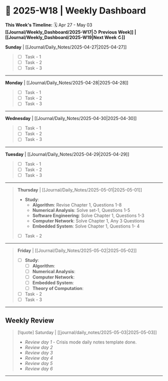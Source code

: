 # 🎯  2025-W18 | Weekly Dashboard

**This Week's Timeline:** 🗓️ Apr 27 - May 03
**[[Journal/Weekly_Dashboard/2025-W17|↺ Previous Week]] | [[Journal/Weekly_Dashboard/2025-W19|Next Week ↻]]**

**Sunday** | [[Journal/Daily_Notes/2025-04-27|2025-04-27]]
> - [ ] Task - 1
> - [ ] Task - 2
> - [ ] Task - 3
 ---
**Monday** | [[Journal/Daily_Notes/2025-04-28|2025-04-28]]
> - [ ] Task - 1
> - [ ] Task - 2
> - [ ] Task - 3
---
**Wednesday** | [[Journal/Daily_Notes/2025-04-30|2025-04-30]] 
> - [ ] Task - 1
> - [ ] Task - 2
> - [ ] Task - 3
---
**Tuesday** | [[Journal/Daily_Notes/2025-04-29|2025-04-29]] 
> - [ ] Task - 1
> - [ ] Task - 2
> - [ ] Task - 3
---
>**Thursday** | [[Journal/Daily_Notes/2025-05-01|2025-05-01]] 
> - **Study**:
> 	- **Algorithm**: Revise Chapter 1, Questions 1-8
> 	- **Numerical Analysis**: Solve set-1, Questions 1-5
> 	- **Software Engineering**: Solve Chapter 1, Questions 1-3
> 	- **Computer Network**: Solve Chapter 1, Any 3 Questions
> 	- **Embedded System**: Solve Chapter 1, Questions 1- 4
> - [ ] Task - 2
---
>**Friday** | [[Journal/Daily_Notes/2025-05-02|2025-05-02]]
> - [ ] **Study**:
> 	- [ ] **Algorithm**:
> 	- [ ] **Numerical Analysis**:
> 	- [ ] **Computer Network**:
> 	- [ ] **Embedded System**:
> 	- [ ] **Theory of Computation**:
> - [ ] Task - 2
> - [ ] Task - 3

---

## **Weekly Review**
> [!quote] Saturday | [[journal/daily_notes/2025-05-03|2025-05-03]]
> - *Review day 1* - Crisis mode daily notes template done.
> - *Review day 2*
> - *Review day 3*
> - *Review day 4*
> - *Review day 5*
> - *Review day 6*

---
